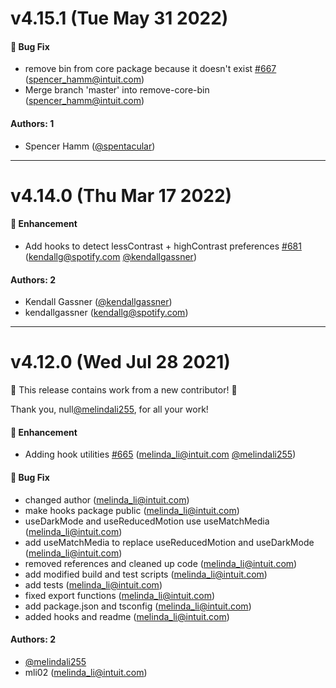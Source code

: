 # v4.15.1 (Tue May 31 2022)

#### 🐛 Bug Fix

- remove bin from core package because it doesn't exist [#667](https://github.com/intuit/design-systems-cli/pull/667) (spencer_hamm@intuit.com)
- Merge branch 'master' into remove-core-bin (spencer_hamm@intuit.com)

#### Authors: 1

- Spencer Hamm ([@spentacular](https://github.com/spentacular))

---

# v4.14.0 (Thu Mar 17 2022)

#### 🚀 Enhancement

- Add hooks to detect lessContrast + highContrast preferences [#681](https://github.com/intuit/design-systems-cli/pull/681) (kendallg@spotify.com [@kendallgassner](https://github.com/kendallgassner))

#### Authors: 2

- Kendall Gassner ([@kendallgassner](https://github.com/kendallgassner))
- kendallgassner (kendallg@spotify.com)

---

# v4.12.0 (Wed Jul 28 2021)

:tada: This release contains work from a new contributor! :tada:

Thank you, null[@melindali255](https://github.com/melindali255), for all your work!

#### 🚀 Enhancement

- Adding hook utilities [#665](https://github.com/intuit/design-systems-cli/pull/665) (melinda_li@intuit.com [@melindali255](https://github.com/melindali255))

#### 🐛 Bug Fix

- changed author (melinda_li@intuit.com)
- make hooks package public (melinda_li@intuit.com)
- useDarkMode and useReducedMotion use useMatchMedia (melinda_li@intuit.com)
- add useMatchMedia to replace useReducedMotion and useDarkMode (melinda_li@intuit.com)
- removed references and cleaned up code (melinda_li@intuit.com)
- add modified build and test scripts (melinda_li@intuit.com)
- add tests (melinda_li@intuit.com)
- fixed export functions (melinda_li@intuit.com)
- add package.json and tsconfig (melinda_li@intuit.com)
- added hooks and readme (melinda_li@intuit.com)

#### Authors: 2

- [@melindali255](https://github.com/melindali255)
- mli02 (melinda_li@intuit.com)
